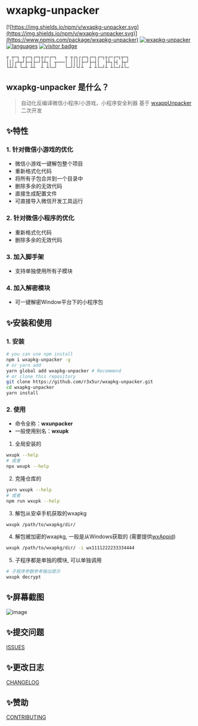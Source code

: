 # wxapkg-unpacker

[![https://img.shields.io/npm/v/wxapkg-unpacker.svg](https://img.shields.io/npm/v/wxapkg-unpacker.svg)](https://www.npmjs.com/package/wxapkg-unpacker)
[![wxapkg-unpacker](https://img.shields.io/npm/dt/wxapkg-unpacker.svg)](https://www.npmjs.com/package/wxapkg-unpacker)
[![languages](https://img.shields.io/github/languages/top/r3x5ur/wxapkg-unpacker)](https://github.com/r3x5ur/wxapkg-unpacker)
[![visitor badge](https://visitor-badge.glitch.me/badge?page_id=https://github.com/r3x5ur/wxapkg-unpacker)](https://github.com/r3x5ur/wxapkg-unpacker)
```
┬ ┬─┐ ┬┌─┐┌─┐┬┌─┌─┐   ┬ ┬┌┐┌┌─┐┌─┐┌─┐┬┌─┌─┐┬─┐
│││┌┴┬┘├─┤├─┘├┴┐│ ┬───│ ││││├─┘├─┤│  ├┴┐├┤ ├┬┘
└┴┘┴ └─┴ ┴┴  ┴ ┴└─┘   └─┘┘└┘┴  ┴ ┴└─┘┴ ┴└─┘┴└─
```
## wxapkg-unpacker 是什么？

> 自动化反编译微信小程序/小游戏，小程序安全利器
> 基于 [wxappUnpacker](https://github.com/qwerty472123/wxappUnpacker) 二次开发
## :sparkles:特性
### 1. 针对微信小游戏的优化
- 微信小游戏一键解包整个项目
- 重新格式化代码
- 将所有子包合并到一个目录中
- 删除多余的无效代码
- 直接生成配置文件
- 可直接导入微信开发工具运行
### 2. 针对微信小程序的优化
- 重新格式化代码
- 删除多余的无效代码
### 3. 加入脚手架
- 支持单独使用所有子模块
### 4. 加入解密模块
- 可一键解密Window平台下的小程序包

## :sparkles:安装和使用
### 1. 安装
```bash
# you can use npm install
npm i wxapkg-unpacker -g
# or yarn add
yarn global add wxapkg-unpacker # Recommend
# or clone this repository
git clone https://github.com/r3x5ur/wxapkg-unpacker.git
cd wxapkg-unpacker
yarn install
```
### 2. 使用
- 命令全称：**wxunpacker**
- 一般使用别名：**wxupk**
1. 全局安装的
```bash
wxupk --help
# 或者
npx wxupk --help
```
2. 克隆仓库的
```bash
yarn wxupk --help
# 或者
npm run wxupk --help
```
3. 解包从安卓手机获取的wxapkg
```bash
wxupk /path/to/wxapkg/dir/
```
4. 解包被加密的wxapkg, 一般是从Windows获取的 (需要提供[wxAppid](https://zhidao.baidu.com/question/712051619583432605.html))
```bash
wxupk /path/to/wxapkg/dir/ -i wx1111222233334444
```
5. 子程序都是单独的模块, 可以单独调用
```bash
# 子程序参数参考输出提示
wxupk decrypt
```
## :sparkles:屏幕截图
![image](https://user-images.githubusercontent.com/64947085/211479976-fb7d222e-5247-4261-8fb2-bd21c28225a6.png)

## :sparkles:提交问题
[ISSUES](https://github.com/r3x5ur/wxapkg-unpacker/issues)
## :sparkles:更改日志
[CHANGELOG](https://github.com/r3x5ur/wxapkg-unpacker/blob/master/CHANGELOG.md)
## :sparkles:赞助
[CONTRIBUTING](https://github.com/r3x5ur/wxapkg-unpacker/blob/master/CONTRIBUTING.md)

